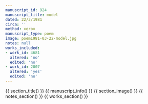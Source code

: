 ```yaml
---
manuscript_id: 924
manuscript_title: model
dated: 22/3/1981
circa: ''
method: xerox
manuscript_type: poem
image: poem1981-03-22-model.jpg
notes: null
works_included:
- work_id: 4681
  altered: 'no'
  edited: 'no'
- work_id: 2007
  altered: 'yes'
  edited: 'no'
---
```


{{ section_title() }}
{{ manuscript_info() }}
{{ section_image() }}
{{ notes_section() }}
{{ works_section() }}

